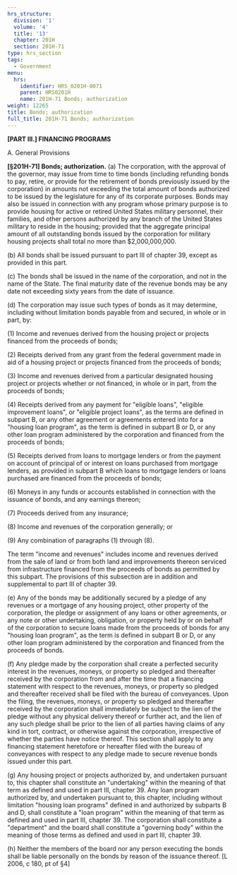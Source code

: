 ```yaml
---
hrs_structure:
  division: '1'
  volume: '4'
  title: '13'
  chapter: 201H
  section: 201H-71
type: hrs_section
tags:
  - Government
menu:
  hrs:
    identifier: HRS_0201H-0071
    parent: HRS0201H
    name: 201H-71 Bonds; authorization
weight: 12265
title: Bonds; authorization
full_title: 201H-71 Bonds; authorization
---
```

**[PART III.] FINANCING PROGRAMS**

A. General Provisions

**[§201H-71] Bonds; authorization.** (a) The corporation, with the approval of the governor, may issue from time to time bonds (including refunding bonds to pay, retire, or provide for the retirement of bonds previously issued by the corporation) in amounts not exceeding the total amount of bonds authorized to be issued by the legislature for any of its corporate purposes. Bonds may also be issued in connection with any program whose primary purpose is to provide housing for active or retired United States military personnel, their families, and other persons authorized by any branch of the United States military to reside in the housing; provided that the aggregate principal amount of all outstanding bonds issued by the corporation for military housing projects shall total no more than $2,000,000,000.

(b) All bonds shall be issued pursuant to part III of chapter 39, except as provided in this part.

(c) The bonds shall be issued in the name of the corporation, and not in the name of the State. The final maturity date of the revenue bonds may be any date not exceeding sixty years from the date of issuance.

(d) The corporation may issue such types of bonds as it may determine, including without limitation bonds payable from and secured, in whole or in part, by:

(1) Income and revenues derived from the housing project or projects financed from the proceeds of bonds;

(2) Receipts derived from any grant from the federal government made in aid of a housing project or projects financed from the proceeds of bonds;

(3) Income and revenues derived from a particular designated housing project or projects whether or not financed, in whole or in part, from the proceeds of bonds;

(4) Receipts derived from any payment for "eligible loans", "eligible improvement loans", or "eligible project loans", as the terms are defined in subpart B, or any other agreement or agreements entered into for a "housing loan program", as the term is defined in subpart B or D, or any other loan program administered by the corporation and financed from the proceeds of bonds;

(5) Receipts derived from loans to mortgage lenders or from the payment on account of principal of or interest on loans purchased from mortgage lenders, as provided in subpart B which loans to mortgage lenders or loans purchased are financed from the proceeds of bonds;

(6) Moneys in any funds or accounts established in connection with the issuance of bonds, and any earnings thereon;

(7) Proceeds derived from any insurance;

(8) Income and revenues of the corporation generally; or

(9) Any combination of paragraphs (1) through (8).

The term "income and revenues" includes income and revenues derived from the sale of land or from both land and improvements thereon serviced from infrastructure financed from the proceeds of bonds as permitted by this subpart. The provisions of this subsection are in addition and supplemental to part III of chapter 39.

(e) Any of the bonds may be additionally secured by a pledge of any revenues or a mortgage of any housing project, other property of the corporation, the pledge or assignment of any loans or other agreements, or any note or other undertaking, obligation, or property held by or on behalf of the corporation to secure loans made from the proceeds of bonds for any "housing loan program", as the term is defined in subpart B or D, or any other loan program administered by the corporation and financed from the proceeds of bonds.

(f) Any pledge made by the corporation shall create a perfected security interest in the revenues, moneys, or property so pledged and thereafter received by the corporation from and after the time that a financing statement with respect to the revenues, moneys, or property so pledged and thereafter received shall be filed with the bureau of conveyances. Upon the filing, the revenues, moneys, or property so pledged and thereafter received by the corporation shall immediately be subject to the lien of the pledge without any physical delivery thereof or further act, and the lien of any such pledge shall be prior to the lien of all parties having claims of any kind in tort, contract, or otherwise against the corporation, irrespective of whether the parties have notice thereof. This section shall apply to any financing statement heretofore or hereafter filed with the bureau of conveyances with respect to any pledge made to secure revenue bonds issued under this part.

(g) Any housing project or projects authorized by, and undertaken pursuant to, this chapter shall constitute an "undertaking" within the meaning of that term as defined and used in part III, chapter 39\. Any loan program authorized by, and undertaken pursuant to, this chapter, including without limitation "housing loan programs" defined in and authorized by subparts B and D, shall constitute a "loan program" within the meaning of that term as defined and used in part III, chapter 39\. The corporation shall constitute a "department" and the board shall constitute a "governing body" within the meaning of those terms as defined and used in part III, chapter 39.

(h) Neither the members of the board nor any person executing the bonds shall be liable personally on the bonds by reason of the issuance thereof. [L 2006, c 180, pt of §4]